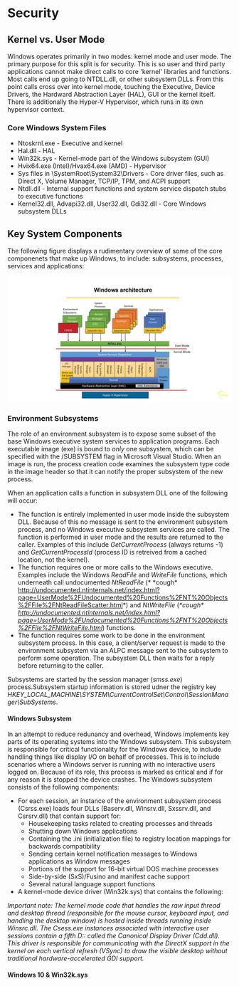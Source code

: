 # Security

## Kernel vs. User Mode
Windows operates primarily in two modes: kernel mode and user mode. The primary purpose for this split is for security. This is so user and third party applications cannot make direct calls to core 'kernel' libraries and functions. Most calls end up going to NTDLL.dll, or other subsystem DLLs. From this point calls cross over into kernel mode, touching the Executive, Device Drivers, the Hardward Abstraction Layer (HAL), GUI or the kernel itself. There is additionally the Hyper-V Hypervisor, which runs in its own hypervisor context. 

### Core Windows System Files
- Ntoskrnl.exe - Executive and kernel
- Hal.dll - HAL
- Win32k.sys - Kernel-mode part of the Windows subsystem (GUI)
- Hvix64.exe (Intel)/Hvax64.exe (AMD) - Hypervisor
- Sys files in \SystemRoot\System32\Drivers - Core driver files, such as Direct X, Volume Manager, TCP/IP, TPM, and ACPI support
- Ntdll.dll - Internal support functions and system service dispatch stubs to executive functions 
- Kernel32.dll, Advapi32.dll, User32.dll, Gdi32.dll - Core Windows subsystem DLLs

## Key System Components 
The following figure displays a rudimentary overview of some of the core componenets that make up Windows, to include: subsystems, processes, services and applications:

![architecture.jpg](./Images/architecture.jpg?raw=true "Architecture Overview")

### Environment Subsystems
The role of an environment subsystem is to expose some subset of the base Windows executive system services to application programs. Each executable image (exe) is bound to *only* one subsystem, which can be specified with the /SUBSYSTEM flag in Microsoft Visual Studio. When an image is run, the process creation code examines the subsystem type code in the image header so that it can notify the proper subsystem of the new process. 

When an application calls a function in   subsystem DLL one of the following will occur:
- The function is entirely implemented in user mode inside the subsystem DLL. Because of this no message is sent to the environment subsystem process, and no Windows executive subsystem services are called. The function is performed in user mode and the results are returned to the caller. Examples of this include *GetCurrentProcess* (always returns -1) and *GetCurrentProcessId* (process ID is retreived from a cached location, not the kernel). 
- The function requires one or more calls to the Windows executive. Examples include the Windows *ReadFile* and *WriteFile* functions, which underneath call undocumented *NtReadFile* (* \*cough\* http://undocumented.ntinternals.net/index.html?page=UserMode%2FUndocumented%20Functions%2FNT%20Objects%2FFile%2FNtReadFileScatter.html*) and *NtWriteFile* (*\*cough\* http://undocumented.ntinternals.net/index.html?page=UserMode%2FUndocumented%20Functions%2FNT%20Objects%2FFile%2FNtWriteFile.html*) functions.
- The function requires some work to be done in the environment subsystem process. In this case, a client/server request is made to the environment subsystem via an ALPC message sent to the subsystem to perform some operation. The subsystem DLL then waits for a reply before returning to the caller.

Subsystems are started by the session manager (*smss.exe*) process.Subsystem startup information is stored udner the registry key *HKEY_LOCAL_MACHINE\SYSTEM\CurrentControlSet\Control\SessionManager\SubSystems*.

#### Windows Subsystem
In an attempt to reduce redunancy and overhead, Windows implements key parts of its operating systems into the Windows subsystem. This subsystem is responsible for critical functionality for the Windows device, to include handling things like display I/O on behalf of processes. This is to include scenarios where a Windows server is running with no interactive users logged on. Because of its role, this process is marked as critical and if for any reason it is stopped the device crashes. The Windows subsystem consists of the following components:

- For each session, an instance of the environment subsystem process (Csrss.exe) loads four DLLs (Baserv.dll, Winsrv.dll, Sxssrv.dll, and Csrsrv.dll) that contain support for:
  - Housekeeping tasks related to creating processes and threads 
  - Shutting down Windows applications
  - Containing the .ini (initialization file) to registry location mappings for backwards compatibility
  - Sending certain kernel notification messages to Windows applications as Window messages
  - Portions of the support for 16-bit virtual DOS machine processes
  - Side-by-side (SxS)/Fusino and manifest cache support
  - Several natural language support functions 
- A kernel-mode device driver (Win32k.sys) that contains the following:


*Important note: The kernel mode code that handles the raw input thread and desktop thread (responsible for the mouse cursor, keyboard input, and handling the desktop window) is hosted inside threads running inside Winsrc.dll. The Csess.exe instances associated with interactive user sessions contain a fifth D:: called the Canonical Display Driver (Cdd.dll). This driver is responsible for communicating with the DirectX support in the kernel on each vertical refresh (VSync) to draw the visible desktop without traditional hardware-accelerated GDI support.*

#### Windows 10 & Win32k.sys